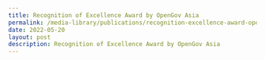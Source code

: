 ```yaml
---
title: Recognition of Excellence Award by OpenGov Asia
permalink: /media-library/publications/recognition-excellence-award-opengov-asia
date: 2022-05-20
layout: post
description: Recognition of Excellence Award by OpenGov Asia
---
```

